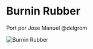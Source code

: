 # Burnin Rubber

Port por Jose Manuel @delgrom

![Burnin Rubber](https://user-images.githubusercontent.com/31018768/73795372-b7b00500-47aa-11ea-96d1-9643b0269d2f.jpg)
